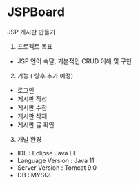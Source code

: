# JSPBoard

JSP 게시판 만들기

1. 프로젝트 목표 

- JSP 언어 숙달, 기본적인 CRUD 이해 및 구현

2. 기능 ( 향후 추가 예정)

- 로그인
- 게시판 작성
- 게시판 수정
- 게시판 삭제
- 게시판 글 확인

3. 개발 환경

- IDE : Eclipse Java EE
- Language Version : Java 11
- Server Version : Tomcat 9.0
- DB : MYSQL
